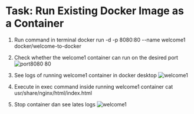 # Task: Run Existing Docker Image as a Container

1. Run command in terminal docker run -d -p 8080:80 --name welcome1 docker/welcome-to-docker

2. Check whether the welcome1 container can run on the desired port
![port8080 80](https://github.com/ivialvam/learning-docker/assets/97967090/5d2d0c78-c113-4205-b375-6105a1432a12)

3. See logs of running welcome1 container in docker desktop
![welcome1](https://github.com/ivialvam/learning-docker/assets/97967090/7c3863f0-b99b-4869-9943-6faf2fa24d30)

4. Execute in exec command inside running welcome1 container cat usr/share/nginx/html/index.html

5. Stop container dan see lates logs
![welcome1](https://github.com/ivialvam/learning-docker/assets/97967090/83682ab1-1b4e-4a16-bf2e-8ba1ddca2722)


